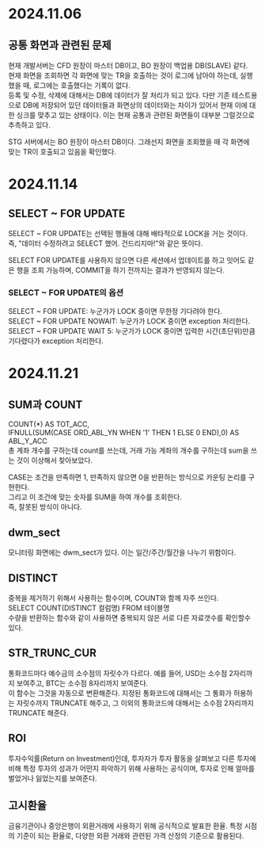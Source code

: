 # 2024.11.06

## 공통 화면과 관련된 문제

현재 개발서버는 CFD 원장이 마스터 DB이고, BO 원장이 백업용 DB(SLAVE) 같다. </br>
현재 화면을 조회하면 각 화면에 맞는 TR을 호출하는 것이 로그에 남아야 하는데, 실행했을 때, 로그에는 호출했다는 기록이 없다. </br>
등록 및 수정, 삭제에 대해서는 DB에 데이터가 잘 처리가 되고 있다. 다만 기존 테스트용으로 DB에 저장되어 있던 데이터들과 화면상의 데이터와는 차이가 있어서 현재 이에 대한 싱크를 맞추고 있는 상태이다.
이는 현재 공통과 관련된 화면들이 대부분 그럴것으로 추측하고 있다.

STG 서버에서는 BO 원장이 마스터 DB이다. 그래선지 화면을 조회했을 때 각 화면에 맞는 TR이 호출되고 있음을 확인했다.

# 2024.11.14 

## SELECT ~ FOR UPDATE

SELECT ~ FOR UPDATE는 선택된 행들에 대해 배타적으로 LOCK을 거는 것이다. 즉, "데이터 수정하려고 SELECT 했어. 건드리지마!"와 같은 뜻이다.

SELECT FOR UPDATE를 사용하지 않으면 다른 세션에서 업데이트를 하고 잇어도 같은 행을 조회 가능하며, COMMIT을 하기 전까지는 결과가 반영되지 않는다.

### SELECT ~ FOR UPDATE의 옵션 </br>
SELECT ~ FOR UPDATE: 누군가가 LOCK 중이면 무한정 기다려야 한다. </br>
SELECT ~ FOR UPDATE NOWAIT: 누군가가 LOCK 중이면 exception 처리한다. </br>
SELECT ~ FOR UPDATE WAIT 5: 누군가가 LOCK 중이면 입력한 시간(초단위)만큼 기다렸다가 exception 처리한다.

# 2024.11.21

## SUM과 COUNT
COUNT(*) AS TOT_ACC, </br>
IFNULL(SUM(CASE ORD_ABL_YN WHEN '1' THEN 1 ELSE 0 END),0) AS ABL_Y_ACC </br>
총 계좌 개수를 구하는데 count를 쓰는데, 거래 가능 계좌의 개수를 구하는데 sum을 쓰는 것이 이상해서 찾아보았다.

CASE는 조건을 만족하면 1, 만족하지 않으면 0을 반환하는 방식으로 카운팅 논리를 구현한다. </br>
그리고 이 조건에 맞는 숫자를 SUM을 하여 개수를 조회한다. </br>
즉, 잘못된 방식이 아니다.

## dwm_sect
모니터링 화면에는 dwm_sect가 있다. 이는 일간/주간/월간을 나누기 위함이다.

## DISTINCT
중복을 제거하기 위해서 사용하는 함수이며, COUNT와 함께 자주 쓰인다. </br>
SELECT COUNT(DISTINCT 컬럼명) FROM 테이블명 </br>
수량을 반환하는 함수와 같이 사용하면 중복되지 않은 서로 다른 자료갯수를 확인할수 있다.

## STR_TRUNC_CUR
통화코드마다 예수금의 소수점의 자릿수가 다르다. 예를 들어, USD는 소수점 2자리까지 보여주고, BTC는 소수점 8자리까지 보여준다. </br>
이 함수는 그것을 자동으로 변환해준다. 지정된 통화코드에 대해서는 그 통화가 허용하는 자릿수까지 TRUNCATE 해주고, 그 이외의 통화코드에 대해서는 소수점 2자리까지 TRUNCATE 해준다.

## ROI 
투자수익률(Return on Investment)인데, 투자자가 투자 활동을 살펴보고 다른 투자에 비해 특정 투자의 성과가 어떤지 파악하기 위해 사용하는 공식이며, 투자로 인해 얼마를 벌었거나 잃었는지를 보여준다.

## 고시환율
금융기관이나 중앙은행이 외환거래에 사용하기 위해 공식적으로 발표한 환율. 특정 시점의 기준이 되는 환율로, 다양한 외환 거래와 관련된 가격 산정의 기준으로 활용된다.
